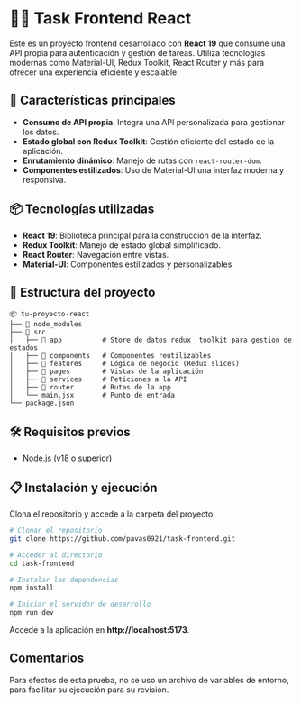 # 🧑‍💻 Task Frontend React

Este es un proyecto frontend desarrollado con **React 19** que consume una API propia para autenticación y gestión de tareas. Utiliza tecnologías modernas como Material-UI, Redux Toolkit, React Router y más para ofrecer una experiencia eficiente y escalable.

## 🚀 Características principales

- **Consumo de API propia**: Integra una API personalizada para gestionar los datos.
- **Estado global con Redux Toolkit**: Gestión eficiente del estado de la aplicación.
- **Enrutamiento dinámico**: Manejo de rutas con `react-router-dom`.
- **Componentes estilizados**: Uso de Material-UI una interfaz moderna y responsiva.

## 📦 Tecnologías utilizadas

- **React 19**: Biblioteca principal para la construcción de la interfaz.
- **Redux Toolkit**: Manejo de estado global simplificado.
- **React Router**: Navegación entre vistas.
- **Material-UI**: Componentes estilizados y personalizables.


## 📂 Estructura del proyecto

```
📦 tu-proyecto-react
├── 📂 node_modules
├── 📂 src
│   ├── 📂 app          # Store de datos redux  toolkit para gestion de estados
│   ├── 📂 components   # Componentes reutilizables
│   ├── 📂 features     # Lógica de negocio (Redux slices)
│   ├── 📂 pages        # Vistas de la aplicación
│   ├── 📂 services     # Peticiones a la API
│   ├── 📂 router       # Rutas de la app
│   └── main.jsx       # Punto de entrada
└── package.json
```

## 🛠️ Requisitos previos

- Node.js (v18 o superior)

## 📋 Instalación y ejecución

Clona el repositorio y accede a la carpeta del proyecto:

```bash
# Clonar el repositorio
git clone https://github.com/pavas0921/task-frontend.git

# Acceder al directorio
cd task-frontend

# Instalar las dependencias
npm install

# Iniciar el servidor de desarrollo
npm run dev
```

Accede a la aplicación en **http://localhost:5173**.


## Comentarios

Para efectos de esta prueba, no se uso un archivo de variables de entorno, para facilitar su ejecución para su revisión. 

